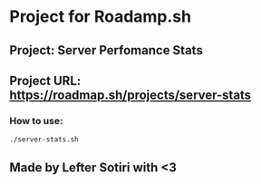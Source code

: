 # Project for Roadamp.sh

## Project: **Server Perfomance Stats**

## Project URL: https://roadmap.sh/projects/server-stats

### How to use:

```
./server-stats.sh
```

## Made by Lefter Sotiri with <3

